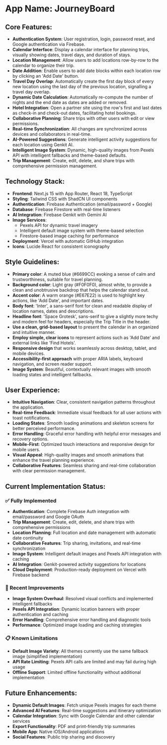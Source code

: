 # **App Name**: JourneyBoard

## Core Features:

- **Authentication System**: User registration, login, password reset, and Google authentication via Firebase.
- **Calendar Interface**: Display a calendar interface for planning trips, visually showing dates, travel days, and duration of stays.
- **Location Management**: Allow users to add locations row-by-row to the calendar to organize their trip.
- **Date Addition**: Enable users to add date blocks within each location row by clicking an 'Add Date' button.
- **Travel Day Overlap**: Automatically create the first day block of every new location using the last day of the previous location, signalling a travel day overlap.
- **Dynamic Date Calculation**: Automatically re-compute the number of nights and the end date as dates are added or removed.
- **Hotel Integration**: Open a partner site using the row's first and last dates as check-in and check-out dates, facilitating hotel bookings.
- **Collaborative Planning**: Share trips with other users with edit or view permissions.
- **Real-time Synchronization**: All changes are synchronized across devices and collaborators in real-time.
- **AI-Powered Suggestions**: Generate intelligent activity suggestions for each location using Genkit AI.
- **Intelligent Image System**: Dynamic, high-quality images from Pexels API with intelligent fallbacks and theme-based defaults.
- **Trip Management**: Create, edit, delete, and share trips with comprehensive permission management.

## Technology Stack:

- **Frontend**: Next.js 15 with App Router, React 18, TypeScript
- **Styling**: Tailwind CSS with ShadCN UI components
- **Authentication**: Firebase Authentication (email/password + Google)
- **Database**: Firebase Firestore with real-time listeners
- **AI Integration**: Firebase Genkit with Gemini AI
- **Image Services**: 
  - Pexels API for dynamic travel imagery
  - Intelligent default image system with theme-based selection
  - Firestore-based image caching for performance
- **Deployment**: Vercel with automatic GitHub integration
- **Icons**: Lucide React for consistent iconography

## Style Guidelines:

- **Primary color**: A muted blue (#6699CC) evoking a sense of calm and trustworthiness, suitable for travel planning.
- **Background color**: Light gray (#F0F0F0), almost white, to provide a clean and unobtrusive backdrop that helps the calendar stand out.
- **Accent color**: A warm orange (#E67E22) is used to highlight key actions, like 'Add Date', and important dates.
- **Body font**: 'Inter', a sans-serif font for clean and readable display of location names, dates and descriptions.
- **Headline font**: 'Space Grotesk', sans-serif to give a slightly more techy and modern feel for headers, especially the Trip Title in the header.
- **Use a clean, grid-based layout** to present the calendar in an organized and intuitive manner.
- **Employ simple, clear icons** to represent actions such as 'Add Date' and external links like 'Find Hotels'.
- **Responsive design** that works seamlessly across desktop, tablet, and mobile devices.
- **Accessibility-first approach** with proper ARIA labels, keyboard navigation, and screen reader support.
- **Image System**: Beautiful, contextually relevant images with smooth loading states and intelligent fallbacks.

## User Experience:

- **Intuitive Navigation**: Clear, consistent navigation patterns throughout the application.
- **Real-time Feedback**: Immediate visual feedback for all user actions with toast notifications.
- **Loading States**: Smooth loading animations and skeleton screens for better perceived performance.
- **Error Handling**: Graceful error handling with helpful error messages and recovery options.
- **Mobile-First**: Optimized touch interactions and responsive design for mobile users.
- **Visual Appeal**: High-quality images and smooth animations that enhance the travel planning experience.
- **Collaborative Features**: Seamless sharing and real-time collaboration with clear permission management.

## Current Implementation Status:

### ✅ Fully Implemented
- **Authentication**: Complete Firebase Auth integration with email/password and Google OAuth
- **Trip Management**: Create, edit, delete, and share trips with comprehensive permissions
- **Location Planning**: Full location and date management with automatic date continuity
- **Collaborative Features**: Trip sharing, invitations, and real-time synchronization
- **Image System**: Intelligent default images and Pexels API integration with caching
- **AI Integration**: Genkit-powered activity suggestions for locations
- **Cloud Deployment**: Production-ready deployment on Vercel with Firebase backend

### 🔄 Recent Improvements
- **Image System Overhaul**: Resolved visual conflicts and implemented intelligent fallbacks
- **Pexels API Integration**: Dynamic location banners with proper authentication and caching
- **Error Handling**: Comprehensive error handling and diagnostic tools
- **Performance**: Optimized image loading and caching strategies

### 📋 Known Limitations
- **Default Image Variety**: All themes currently use the same fallback image (simplified implementation)
- **API Rate Limiting**: Pexels API calls are limited and may fail during high usage
- **Offline Support**: Limited offline functionality without additional implementation

## Future Enhancements:

- **Dynamic Default Images**: Fetch unique Pexels images for each theme
- **Advanced AI Features**: Real-time suggestions and itinerary optimization
- **Calendar Integration**: Sync with Google Calendar and other calendar services
- **Export Functionality**: PDF and print-friendly trip summaries
- **Mobile App**: Native iOS/Android applications
- **Social Features**: Public trip sharing and discovery